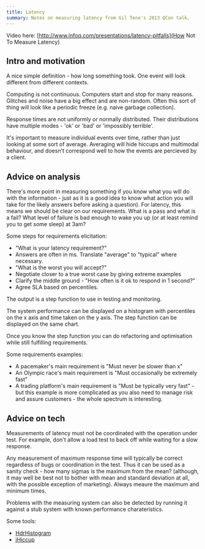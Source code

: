 ```yaml
---
title: Latency
summary: Notes on measuring latency from Gil Tene's 2013 QCon talk.
---
```


Video here: [http://www.infoq.com/presentations/latency-pitfalls](How Not To Measure Latency)

## Intro and motivation

A nice simple definition - how long something took. One event will look different from different contexts.

Computing is not continuous. Computers start and stop for many reasons.
Glitches and noise have a big effect and are non-random. Often this sort of thing will look like a periodic freeze (e.g. naive garbage collection).

Response times are not uniformly or normally distributed.
Their distributions have multiple modes - 'ok' or 'bad' or 'impossibly terrible'.

It's important to measure individual events over time, rather than just looking at some sort of average.
Averaging will hide hiccups and multimodal behaviour, and doesn't correspond well to how the events are percieved by a client.

## Advice on analysis

There's more point in measuring something if you know what you will do with the information - just as it is a good idea to know what action you will take for the likely answers before asking a question).
For latency, this means we should be clear on our requirements. What is a pass and what is a fail? What level of failure is bad enough to wake you up (or at least remind you to get some sleep) at 3am?

Some steps for requirements elicitation:

* "What is your latency requirement?"
* Answers are often in ms. Translate "average" to "typical" where necessary.
* "What is the worst you will accept?"
* Negotiate closer to a true worst case by giving extreme examples
* Clarify the middle ground - "How often is it ok to respond in 1 second?"
* Agree SLA based on percentiles.

The output is a step function to use in testing and monitoring.

The system performance can be displayed on a histogram with percentiles on the x axis and time taken on the y axis.
The step function can be displayed on the same chart.

Once you know the step function you can do refactoring and optimisation while still fulfilling requirements.

Some requirements examples:

* A pacemaker's main requirement is "Must never be slower than x"
* An Olympic race's  main requirement is "Must occasionally be extremely fast"
* A trading platform's main requirement is "Must be typically very fast" - but this example is more complicated as you also need to manage risk and assure customers - the whole spectrum is interesting.

## Advice on tech

Measurements of latency must not be coordinated with the operation under test. For example, don't allow a load test to back off while waiting for a slow response.

Any measurement of maximum response time will typically be correct regardless of bugs or coordination in the test. Thus it can be used as a sanity check - how many sigmas is the maximum from the mean? (although, it may well be best not to bother with mean and standard deviation at all, with the possible exception of marketing). Always meaure the maximum and minimum times.

Problems with the measuring system can also be detected by running it against a stub system with known performance charateristics.

Some tools:

* [HdrHistogram](https://github.com/giltene/HdrHistogram)
* [jHiccup](http://www.azulsystems.com/jHiccup)
